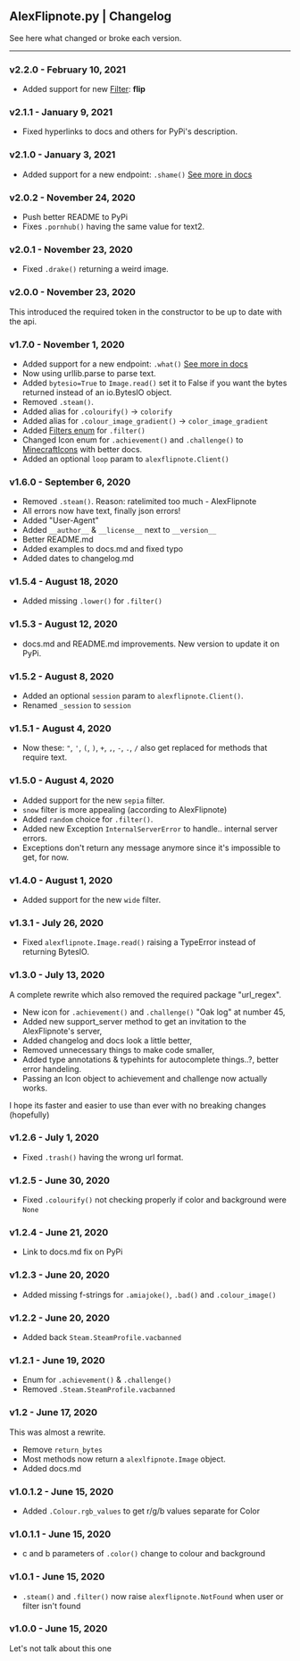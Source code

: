 ## AlexFlipnote.py | Changelog

See here what changed or broke each version.

---

### v2.2.0 - February 10, 2021

- Added support for new [Filter](#docs.md#await-alex_apifiltername-image): **flip**

### v2.1.1 - January 9, 2021

- Fixed hyperlinks to docs and others for PyPi's description.

### v2.1.0 - January 3, 2021

- Added support for a new endpoint: `.shame()` [See more in docs](docs.md#await-alex_apishameimage)

### v2.0.2 - November 24, 2020

- Push better README to PyPi
- Fixes `.pornhub()` having the same value for text2.

### v2.0.1 - November 23, 2020

- Fixed `.drake()` returning a weird image.

### v2.0.0 - November 23, 2020

This introduced the required token in the constructor to be up to date with the api.

### v1.7.0 - November 1, 2020

- Added support for a new endpoint: `.what()` [See more in docs](docs.md#await-alex_apiwhatimage)
- Now using urllib.parse to parse text.
- Added `bytesio=True` to `Image.read()` set it to False if you want the bytes returned instead of an io.BytesIO object.
- Removed `.steam()`.
- Added alias for `.colourify()` -> `colorify`
- Added alias for `.colour_image_gradient()` -> `color_image_gradient`
- Added [Filters enum](docs.md#filters) for `.filter()`
- Changed Icon enum for `.achievement()` and `.challenge()` to [MinecraftIcons](docs.md#minecrafticons) with better
  docs.
- Added an optional `loop` param to `alexflipnote.Client()`

### v1.6.0 - September 6, 2020

- Removed `.steam()`. Reason: ratelimited too much - AlexFlipnote
- All errors now have text, finally json errors!
- Added "User-Agent"
- Added `__author__` & `__license__` next to `__version__`
- Better README.md
- Added examples to docs.md and fixed typo
- Added dates to changelog.md

### v1.5.4 - August 18, 2020

- Added missing `.lower()` for `.filter()`

### v1.5.3 - August 12, 2020

- docs.md and README.md improvements. New version to update it on PyPi.

### v1.5.2 - August 8, 2020

- Added an optional `session` param to `alexflipnote.Client()`.
- Renamed `_session` to `session`

### v1.5.1 - August 4, 2020

- Now these: `"`, `'`, `(`, `)`, `+`, `,`, `-`, `.`, `/` also get replaced for methods that require text.

### v1.5.0 - August 4, 2020

- Added support for the new `sepia` filter.
- `snow` filter is more appealing (according to AlexFlipnote)
- Added `random` choice for `.filter()`.
- Added new Exception `InternalServerError` to handle.. internal server errors.
- Exceptions don't return any message anymore since it's impossible to get, for now.

### v1.4.0 - August 1, 2020

- Added support for the new `wide` filter.

### v1.3.1 - July 26, 2020

- Fixed `alexflipnote.Image.read()` raising a TypeError instead of returning BytesIO.

### v1.3.0 - July 13, 2020

A complete rewrite which also removed the required package "url_regex".

- New icon for `.achievement()` and `.challenge()` "Oak log" at number 45,
- Added new support_server method to get an invitation to the AlexFlipnote's server,
- Added changelog and docs look a little better,
- Removed unnecessary things to make code smaller,
- Added type annotations & typehints for autocomplete things..?, better error handeling.
- Passing an Icon object to achievement and challenge now actually works.

I hope its faster and easier to use than ever with no breaking changes (hopefully)

### v1.2.6 - July 1, 2020

- Fixed `.trash()` having the wrong url format.

### v1.2.5 - June 30, 2020

- Fixed `.colourify()` not checking properly if color and background were `None`

### v1.2.4 - June 21, 2020

- Link to docs.md fix on PyPi

### v1.2.3 - June 20, 2020

- Added missing f-strings for `.amiajoke()`, `.bad()` and `.colour_image()`

### v1.2.2 - June 20, 2020

- Added back `Steam.SteamProfile.vacbanned`

### v1.2.1 - June 19, 2020

- Enum for `.achievement()` & `.challenge()`
- Removed `.Steam.SteamProfile.vacbanned`

### v1.2 - June 17, 2020

This was almost a rewrite.

- Remove `return_bytes`
- Most methods now return a `alexlfipnote.Image` object.
- Added docs.md

### v1.0.1.2 - June 15, 2020

- Added `.Colour.rgb_values` to get r/g/b values separate for Color

### v1.0.1.1 - June 15, 2020

- c and b parameters of `.color()` change to colour and background

### v1.0.1 - June 15, 2020

- `.steam()` and `.filter()` now raise `alexflipnote.NotFound` when user or filter isn't found

### v1.0.0 - June 15, 2020

Let's not talk about this one
